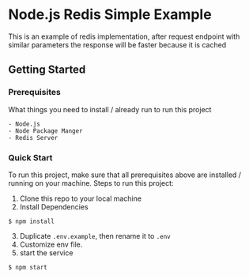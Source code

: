 # Node.js Redis Simple Example
This is an example of redis implementation, after request endpoint with similar parameters the response will be faster because it is cached

## Getting Started
### Prerequisites

What things you need to install / already run to run this project
```
- Node.js
- Node Package Manger
- Redis Server
```

### Quick Start
To run this project, make sure that all prerequisites above are installed / running on your machine. 
Steps to run this project:
1. Clone this repo to your local machine
2. Install Dependencies
  ```
  $ npm install
  ```
3. Duplicate `.env.example`, then rename it to `.env`
4. Customize env file.
5. start the service
  ```
  $ npm start
  ```